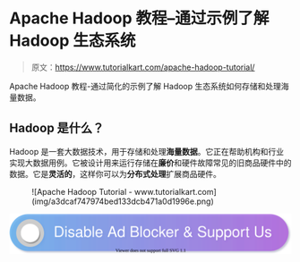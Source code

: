 # Apache Hadoop 教程–通过示例了解 Hadoop 生态系统

> 原文：<https://www.tutorialkart.com/apache-hadoop-tutorial/>

Apache Hadoop 教程-通过简化的示例了解 Hadoop 生态系统如何存储和处理海量数据。

## Hadoop 是什么？

Hadoop 是一套大数据技术，用于存储和处理**海量数据**。它正在帮助机构和行业实现大数据用例。它被设计用来运行存储在**廉价**和硬件故障常见的旧商品硬件中的数据。它是**灵活的**，这样你可以为**分布式处理**扩展商品硬件。

<figure class="aligncenter">![Apache Hadoop Tutorial - www.tutorialkart.com](img/a3dcaf747974bed133dcb471a0d1996e.png)</figure>

[![](img/925da31b32d6bc3827932f6c8afb11bb.png)](https://www.tutorialkart.com/)